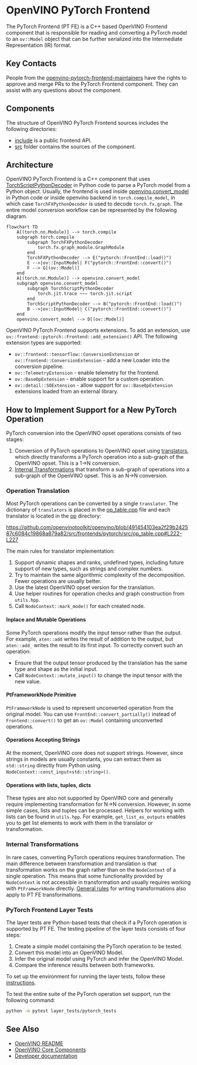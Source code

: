 # OpenVINO PyTorch Frontend

The PyTorch Frontend (PT FE) is a C++ based OpenVINO Frontend component that is
responsible for reading and converting a PyTorch model to an `ov::Model` object
that can be further serialized into the Intermediate Representation (IR) format.

## Key Contacts

People from the [openvino-pytorch-frontend-maintainers](https://github.com/orgs/openvinotoolkit/teams/openvino-pytorch-frontend-maintainers)
have the rights to approve and merge PRs to the PyTorch Frontend component.
They can assist with any questions about the component.

## Components

The structure of OpenVINO PyTorch Frontend sources includes the following
directories:

* [include](./include) is a public frontend API.
* [src](./src/) folder contains the sources of the component.

## Architecture

OpenVINO PyTorch Frontend is a C++ component that uses [TorchScriptPythonDecoder](../../bindings/python/src/openvino/frontend/pytorch/ts_decoder.py)
in Python code to parse a PyTorch model from a Python object. Usually, the frontend is
used inside [openvino.convert_model](../../../tools/ovc) in Python code or inside
openvino backend in `torch.compile_model`, in which case `TorchFXPythonDecoder`
is used to decode `torch.fx.graph`. The entire model conversion workflow can be
represented by the following diagram.

```mermaid
flowchart TD
    A[(torch.nn.Module)] --> torch.compile
    subgraph torch.compile
        subgraph TorchFXPythonDecoder
            torch.fx.graph_module.GraphModule
        end
        TorchFXPythonDecoder --> E("pytorch::FrontEnd::load()")
        E -->|ov::InputModel| F("pytorch::FrontEnd::convert()")
        F --> G[(ov::Model)]
    end
    A[(torch.nn.Module)] --> openvino.convert_model
    subgraph openvino.convert_model
        subgraph TorchScriptPythonDecoder
            torch.jit.trace ~~~ torch.jit.script
        end
        TorchScriptPythonDecoder --> B("pytorch::FrontEnd::load()")
        B -->|ov::InputModel| C("pytorch::FrontEnd::convert()")
    end
    openvino.convert_model --> D[(ov::Model)]
```

OpenVINO PyTorch Frontend supports extensions. To add an extension, use
`ov::frontend::pytorch::Frontend::add_extension()` API.
The following extension types are supported:

* `ov::frontend::tensorflow::ConversionExtension` or `ov::frontend::ConversionExtension` - add a new Loader into the conversion pipeline.
* `ov::TelemetryExtension` - enable telemetry for the frontend.
* `ov::BaseOpExtension` - enable support for a custom operation.
* `ov::detail::SOExtension` - allow support for `ov::BaseOpExtension` extensions loaded from an external library.

## How to Implement Support for a New PyTorch Operation

PyTorch conversion into the OpenVINO opset operations consists of two stages:
1. Conversion of PyTorch operations to OpenVINO opset using [translators](./src/op/),
   which directly transforms a PyTorch operation into a sub-graph of the OpenVINO
   opset. This is a 1->N conversion.
2. [Internal Transformations](./src/transforms) that transform a sub-graph of
   operations into a sub-graph of the OpenVINO opset. This is an N->N conversion.

### Operation Translation

Most PyTorch operations can be converted by a single `translator`. The
dictionary of `translators` is placed in the [op_table.cpp](./src/op_table.cpp)
file and each translator is located in the [op](../tensorflow_common/src/op/)
directory:

https://github.com/openvinotoolkit/openvino/blob/491454103ea2f29b242587c6084c19868a879a82/src/frontends/pytorch/src/op_table.cpp#L222-L227

The main rules for translator implementation:
1. Support dynamic shapes and ranks, undefined types, including future support of new types, such as strings and complex numbers.
2. Try to maintain the same algorithmic complexity of the decomposition. Fewer operations are usually better.
3. Use the latest OpenVINO opset version for the translation.
4. Use helper routines for operation checks and graph construction from `utils.hpp`.
5. Call `NodeContext::mark_mode()` for each created node.

#### Inplace and Mutable Operations

Some PyTorch operations modify the input tensor rather than the output. For example,
`aten::add` writes the result of addition to the output, but `aten::add_` writes the result
to its first input. To correctly convert such an operation:
* Ensure that the output tensor produced by the translation has the same type and shape as the initial input.
* Call `NodeContext::mutate_input()` to change the input tensor with the new value.

#### PtFrameworkNode Primitive

`PtFrameworkNode` is used to represent unconverted operation from the original
model. You can use `FrontEnd::convert_partially()` instead of `Frontend::convert()`
to get an `ov::Model` containing unconverted operations.

#### Operations Accepting Strings

At the moment, OpenVINO core does not support strings. However, since strings in models are usually constants, you can extract them as `std::string` directly from Python using `NodeContext::const_input<std::string>()`. 

#### Operations with lists, tuples, dicts

These types are also not supported by OpenVINO core and generally require
implementing transformation for N->N conversion. However, in some simple cases, lists
and tuples can be processed. Helpers for working with lists can be found in `utils.hpp`.
For example, `get_list_as_outputs` enables you to get list elements to work with them
in the translator or transformation.

### Internal Transformations

In rare cases, converting PyTorch operations requires transformation. The main
difference between transformation and translation is that transformation works on the graph rather
than on the `NodeContext` of a single operation. This means that some functionality
provided by `NodeContext` is not accessible in transformation and usually
requires working with `PtFramworkNode` directly. [General rules](https://docs.openvino.ai/2023.3/openvino_docs_transformations.html)
for writing transformations also apply to PT FE transformations.

### PyTorch Frontend Layer Tests

The layer tests are Python-based tests that check if a PyTorch operation is
supported by PT FE. The testing pipeline of the layer tests consists of four
steps:
1. Create a simple model containing the PyTorch operation to be tested.
2. Convert this model into an OpenVINO Model.
3. Infer the original model using PyTorch and infer the OpenVINO Model.
4. Compare the inference results between both frameworks.

To set up the environment for running the layer tests, follow these [instructions](../../../tests/layer_tests/README.md).

To test the entire suite of the PyTorch operation set support, run the following command:
```bash
python -m pytest layer_tests/pytorch_tests
```

## See Also
 * [OpenVINO README](../../../README.md)
 * [OpenVINO Core Components](../../README.md)
 * [Developer documentation](../../../docs/dev/index.md)
